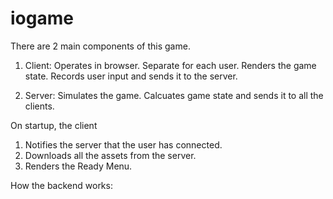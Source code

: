 # iogame


There are 2 main components of this game.
1. Client: 
  Operates in browser. 
  Separate for each user.
  Renders the game state. 
  Records user input and sends it to the server.

2. Server: 
  Simulates the game. 
  Calcuates game state and sends it to all the clients. 

On startup, the client
1. Notifies the server that the user has connected. 
2. Downloads all the assets from the server.
3. Renders the Ready Menu. 


How the backend works:











